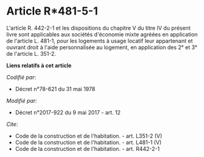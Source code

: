 # Article R*481-5-1

L'article R. 442-2-1 et les dispositions du chapitre V du titre IV du présent livre sont applicables aux sociétés d'économie
mixte agréées en application de l'article L. 481-1, pour les logements à usage locatif leur appartenant et ouvrant droit à
l'aide personnalisée au logement, en application des 2° et 3° de l'article L. 351-2.

**Liens relatifs à cet article**

_Codifié par_:

  - Décret n°78-621 du 31 mai 1978

_Modifié par_:

  - Décret n°2017-922 du 9 mai 2017 - art. 12

_Cite_:

  - Code de la construction et de l'habitation. - art. L351-2 (V)
  - Code de la construction et de l'habitation. - art. L481-1 (V)
  - Code de la construction et de l'habitation. - art. R442-2-1
